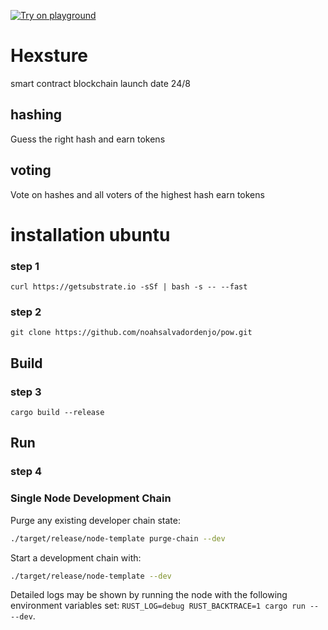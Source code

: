 [![Try on playground](https://img.shields.io/badge/Playground-node_template-brightgreen?logo=Parity%20Substrate)](https://playground-staging.substrate.dev/?deploy=node-template)
# Hexsture
smart contract blockchain launch date 24/8

## hashing
Guess the right hash and earn tokens

## voting
Vote on hashes and all voters of the highest hash earn tokens

# installation ubuntu
### step 1
```
curl https://getsubstrate.io -sSf | bash -s -- --fast
```
### step 2
```
git clone https://github.com/noahsalvadordenjo/pow.git
```
## Build
### step 3
```
cargo build --release
```

## Run
### step 4
### Single Node Development Chain

Purge any existing developer chain state:

```bash
./target/release/node-template purge-chain --dev
```

Start a development chain with:

```bash
./target/release/node-template --dev
```

Detailed logs may be shown by running the node with the following environment variables set:
`RUST_LOG=debug RUST_BACKTRACE=1 cargo run -- --dev`.
